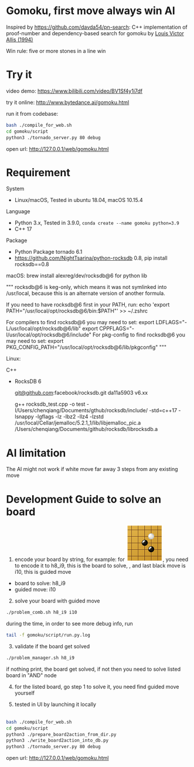 # Gomoku, first move always win AI 
Inspired by https://github.com/davda54/pn-search: C++ implementation of proof-number and dependency-based search for gomoku by [Louis Victor Allis (1994)](http://fragrieu.free.fr/SearchingForSolutions.pdf)

Win rule: five or more stones in a line win

# Try it 
video demo: https://www.bilibili.com/video/BV1Sf4y1i7df

try it online: http://www.bytedance.ai/gomoku.html

run it from codebase: 
```bash
bash ./compile_for_web.sh
cd gomoku/script
python3 ./tornado_server.py 80 debug
```
open url: http://127.0.0.1/web/gomoku.html


# Requirement
System
- Linux/macOS, Tested in ubuntu 18.04, macOS 10.15.4

Language
- Python 3.x, Tested in 3.9.0, `conda create --name gomoku python=3.9`
- C++ 17

Package
- Python Package tornado 6.1
- https://github.com/NightTsarina/python-rocksdb 0.8, pip install rocksdb==0.8

macOS: brew install alexreg/dev/rocksdb@6 for python lib

"""
rocksdb@6 is keg-only, which means it was not symlinked into /usr/local,
because this is an alternate version of another formula.

If you need to have rocksdb@6 first in your PATH, run:
    echo 'export PATH="/usr/local/opt/rocksdb@6/bin:$PATH"' >> ~/.zshrc

For compilers to find rocksdb@6 you may need to set:
    export LDFLAGS="-L/usr/local/opt/rocksdb@6/lib"
    export CPPFLAGS="-I/usr/local/opt/rocksdb@6/include"
For pkg-config to find rocksdb@6 you may need to set:
    export PKG_CONFIG_PATH="/usr/local/opt/rocksdb@6/lib/pkgconfig"
"""

Linux: 

C++
- RocksDB 6

    git@github.com:facebook/rocksdb.git da11a5903 v6.xx

    g++ rocksdb_test.cpp -o test -I/Users/chenqiang/Documents/gthub/rocksdb/include/ -std=c++17 -lsnappy -lgflags -lz -lbz2 -llz4 -lzstd /usr/local/Cellar/jemalloc/5.2.1_1/lib/libjemalloc_pic.a  /Users/chenqiang/Documents/github/rocksdb/librocksdb.a




# AI limitation
The AI might not work if white move far away 3 steps from any existing move

# Development Guide to solve an board
1. encode your board by string,
for example: for ![](./opennings/pu_yue.png), you need to encode it to h8_i9, 
this is the board to solve,
, and last black move is i10, this is guided move
- board to solve: h8_i9
- guided move: i10

2. solve your board with guided move
```bash
./problem_comb.sh h8_i9 i10
```

during the time, in order to see more debug info, run
```bash
tail -f gomoku/script/run.py.log
```


3. validate if the board get solved
```bash
./problem_manager.sh h8_i9
```
if nothing print, the board get solved, if not then you need to solve
listed board in "AND" node

4. for the listed board, go step 1 to solve it, you need find guided move yourself

5. tested in UI by launching it locally
```bash

bash ./compile_for_web.sh
cd gomoku/script
python3 ./prepare_board2action_from_dir.py
python3 ./write_board2action_into_db.py
python3 ./tornado_server.py 80 debug
```
open url: http://127.0.0.1/web/gomoku.html
